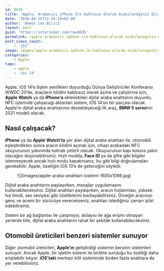 ```yaml
---
id: 8636
title: 'Apple, Arabanızı iPhone İle Kablosuz Olarak Açabileceğiniz Dijital Araba Anahtarını Duyurdu'
date: '2020-06-25T12:56:29+03:00'
author: 'Ahmet Can Bilici'
layout: post
guid: 'https://intersiber.com/?p=8636'
permalink: /apple-arabanizi-iphone-ile-kablosuz-olarak-acabileceginiz-dijital-araba-anahtarini-duyurdu/
post_views_count:
    - '153'
image: images/apple-arabanizi-iphone-le-kablosuz-olarak-acabileceginiz-dijital-anahtari-duyurdu.png
categories:
    - Apple
tags:
    - apple
    - 'ios 14'
---
```


Apple, iOS 14’e ilişkin yenilikleri duyurduğu Dünya Geliştiriciler Konferansı WWDC 20’de, araçların kilidini kablosuz olarak açma ve çalıştırma için, **Apple** **Watch** ya da **iPhone’a** eklenebilen dijital araba anahtarını duyurdu. NFC üzerinde çalışacağı aktarılan sistem, iOS 14’ün bir parçası olacak. Apple’ın dijital araba anahtarının destekleyeceği ilk araç, **BMW 5 serisi**nin 2021 modeli olacak.

## Nasıl çalışacak?

**iPhone** ya da **Apple** **Watch’ta** yer alan dijital araba anahtarı ile, otomobili eşleştirdikten sonra aracın kilidini açmak için, cihazı arabadaki NFC okuyucunun yakınında tutmak yeterli olacak. Okuyucunun kapı koluna yakın olacağını düşünebilirsiniz. Hızlı modda, **Face ID** ya da şifre gibi bilgiler istenmeyecek ancak hızlı modu kapatırsanız, bu gibi bilgi doğrulamaları gerekebilir. Apple, özelliğin iOS 13’e de geleceğini söyledi.

<figure class="wp-block-image size-large">![](images/apple-araba-anahtari-sistemi-1600x1066.jpg)</figure>Dijital araba anahtarını paylaşırken, mesajlar uygulamasını kullanabileceksiniz. Dijital anahtarı paylaşırken, aracın hızlanması, yüksek hız limidi, ses seviyesi gibi özelliklerini kısıtlayabilirsiniz. Örneğin aracınızı genç ve acemi bir sürücüye verecekseniz, anahtarı istediğiniz zaman iptal edebilirsiniz.

Sistem bir ağ bağlantısı ile çalışmıyor, dolayısı ile ağa erişim olmayan yerlerde bile, dijital araba anahtarını rahat bir şekilde kullanabileceksiniz.

## Otomobil üreticileri benzeri sistemler sunuyor

Diğer otomobil üreticileri, **Apple’ın** geliştirdiği sistemin benzeri sistemleri sunuyor. Ancak Apple, bir işletim sistemi ile birlikte sunduğu bu özelliği daha erişilebilir kılıyor. **iOS’taki** merkezi kilit sisteminde birden fazla anahtara da yer verebilirsiniz.
